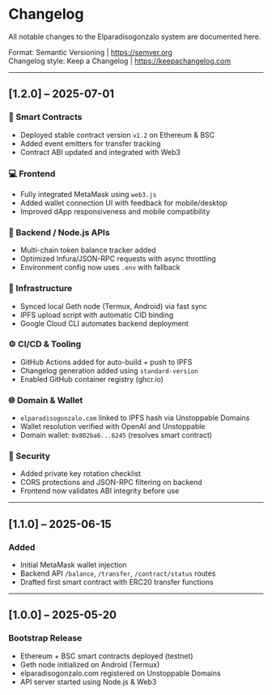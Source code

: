 # Changelog

All notable changes to the Elparadisogonzalo system are documented here.

Format: Semantic Versioning | https://semver.org  
Changelog style: Keep a Changelog | https://keepachangelog.com

---

## [1.2.0] – 2025-07-01
### 🔐 Smart Contracts
- Deployed stable contract version `v1.2` on Ethereum & BSC
- Added event emitters for transfer tracking
- Contract ABI updated and integrated with Web3

### 💻 Frontend
- Fully integrated MetaMask using `web3.js`
- Added wallet connection UI with feedback for mobile/desktop
- Improved dApp responsiveness and mobile compatibility

### 🧠 Backend / Node.js APIs
- Multi-chain token balance tracker added
- Optimized Infura/JSON-RPC requests with async throttling
- Environment config now uses `.env` with fallback

### 🧱 Infrastructure
- Synced local Geth node (Termux, Android) via fast sync
- IPFS upload script with automatic CID binding
- Google Cloud CLI automates backend deployment

### ⚙️ CI/CD & Tooling
- GitHub Actions added for auto-build + push to IPFS
- Changelog generation added using `standard-version`
- Enabled GitHub container registry (ghcr.io)

### 🌐 Domain & Wallet
- `elparadisogonzalo.com` linked to IPFS hash via Unstoppable Domains
- Wallet resolution verified with OpenAI and Unstoppable
- Domain wallet: `0x802ba6...6245` (resolves smart contract)

### 🔐 Security
- Added private key rotation checklist
- CORS protections and JSON-RPC filtering on backend
- Frontend now validates ABI integrity before use

---

## [1.1.0] – 2025-06-15
### Added
- Initial MetaMask wallet injection
- Backend API `/balance`, `/transfer`, `/contract/status` routes
- Drafted first smart contract with ERC20 transfer functions

---

## [1.0.0] – 2025-05-20
### Bootstrap Release
- Ethereum + BSC smart contracts deployed (testnet)
- Geth node initialized on Android (Termux)
- elparadisogonzalo.com registered on Unstoppable Domains
- API server started using Node.js & Web3
